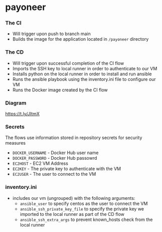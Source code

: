 # payoneer

### The CI
- Will trigger upon push to branch main
- Builds the image for the application located in `/payoneer` directory

### The CD
- Will trigger upon successful completion of the CI flow
- Imports the SSH key to local runner in order to authenticate to our VM
- Installs python on the local runner in order to install and run ansible
- Runs the ansible playbook using the inventory.ini file to configure our VM
- Runs the Docker image created by the CI flow

### Diagram
https://t.ly/JItmX

### Secrets
The flows use information stored in repository secrets for security measures
- `DOCKER_USERNAME` - Docker Hub user name
- `DOCKER_PASSWORD` - Docker Hub passowrd
- `EC2HOST` - EC2 VM Address
- `EC2KEY` - The private key to authenticate with the VM
- `EC2USER` - The user to connect to the VM

### inventory.ini
- includes our vm (ungrouped) with the following arguments:
  - `ansible_user` to specify centos as the user to connect the VM
  - `ansible_ssh_private_key_file` to specify the private key we imported to the local runner as part of the CD flow
  - `ansible_ssh_extra_args` to prevent known_hosts check from the local runner
